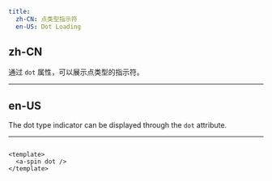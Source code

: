 ```yaml
title:
  zh-CN: 点类型指示符
  en-US: Dot Loading
```

## zh-CN

通过 `dot` 属性，可以展示点类型的指示符。

---

## en-US

The dot type indicator can be displayed through the `dot` attribute.

---

```vue

<template>
  <a-spin dot />
</template>
```

